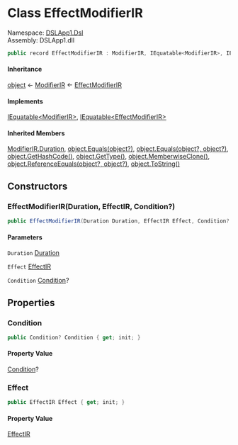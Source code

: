 # <a id="DSLApp1_Dsl_EffectModifierIR"></a> Class EffectModifierIR

Namespace: [DSLApp1.Dsl](DSLApp1.Dsl.md)  
Assembly: DSLApp1.dll  

```csharp
public record EffectModifierIR : ModifierIR, IEquatable<ModifierIR>, IEquatable<EffectModifierIR>
```

#### Inheritance

[object](https://learn.microsoft.com/dotnet/api/system.object) ← 
[ModifierIR](DSLApp1.Dsl.ModifierIR.md) ← 
[EffectModifierIR](DSLApp1.Dsl.EffectModifierIR.md)

#### Implements

[IEquatable<ModifierIR\>](https://learn.microsoft.com/dotnet/api/system.iequatable\-1), 
[IEquatable<EffectModifierIR\>](https://learn.microsoft.com/dotnet/api/system.iequatable\-1)

#### Inherited Members

[ModifierIR.Duration](DSLApp1.Dsl.ModifierIR.md\#DSLApp1\_Dsl\_ModifierIR\_Duration), 
[object.Equals\(object?\)](https://learn.microsoft.com/dotnet/api/system.object.equals\#system\-object\-equals\(system\-object\)), 
[object.Equals\(object?, object?\)](https://learn.microsoft.com/dotnet/api/system.object.equals\#system\-object\-equals\(system\-object\-system\-object\)), 
[object.GetHashCode\(\)](https://learn.microsoft.com/dotnet/api/system.object.gethashcode), 
[object.GetType\(\)](https://learn.microsoft.com/dotnet/api/system.object.gettype), 
[object.MemberwiseClone\(\)](https://learn.microsoft.com/dotnet/api/system.object.memberwiseclone), 
[object.ReferenceEquals\(object?, object?\)](https://learn.microsoft.com/dotnet/api/system.object.referenceequals), 
[object.ToString\(\)](https://learn.microsoft.com/dotnet/api/system.object.tostring)

## Constructors

### <a id="DSLApp1_Dsl_EffectModifierIR__ctor_DSLApp1_Dsl_Duration_DSLApp1_Dsl_EffectIR_DSLApp1_Dsl_Condition_"></a> EffectModifierIR\(Duration, EffectIR, Condition?\)

```csharp
public EffectModifierIR(Duration Duration, EffectIR Effect, Condition? Condition)
```

#### Parameters

`Duration` [Duration](DSLApp1.Dsl.Duration.md)

`Effect` [EffectIR](DSLApp1.Dsl.EffectIR.md)

`Condition` [Condition](DSLApp1.Dsl.Condition.md)?

## Properties

### <a id="DSLApp1_Dsl_EffectModifierIR_Condition"></a> Condition

```csharp
public Condition? Condition { get; init; }
```

#### Property Value

 [Condition](DSLApp1.Dsl.Condition.md)?

### <a id="DSLApp1_Dsl_EffectModifierIR_Effect"></a> Effect

```csharp
public EffectIR Effect { get; init; }
```

#### Property Value

 [EffectIR](DSLApp1.Dsl.EffectIR.md)

